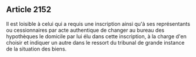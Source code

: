 Article 2152
----
Il est loisible à celui qui a requis une inscription ainsi qu'à ses
représentants ou cessionnaires par acte authentique de changer au bureau des
hypothèques le domicile par lui élu dans cette inscription, à la charge d'en
choisir et indiquer un autre dans le ressort du tribunal de grande instance de
la situation des biens.
